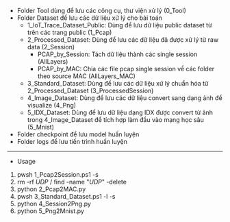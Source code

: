 - Folder Tool dùng để lưu các công cụ, thư viện xử lý (0_Tool)
- Folder Dataset để lưu các dữ liệu xử lý cho bài toán
    + 1_IoT_Trace_Dataset_Public: Dùng để lưu dữ liệu public dataset từ trên các trang public (1_Pcap)
    + 2_Processed_Dataset: Dùng để lưu các dữ liệu đã được xử lý từ raw data (2_Session)
        + PCAP_by_Session: Tách dữ liệu thành các single session (AllLayers)
        + PCAP_by_MAC: Chia các file pcap single session về các folder theo source MAC (AllLayers_MAC)
    + 3_Standard_Dataset: Dùng để lưu các dữ liệu xử lý chuẩn hóa từ 2_Processed_Dataset (3_ProcessedSession)
    + 4_Image_Dataset: Dùng để lưu các dữ liệu convert sang dạng ảnh để visualize (4_Png)
    + 5_IDX_Dataset: Dùng để lưu dữ liệu dạng IDX được convert từ ảnh trong 4_Image_Dataset để tích hợp làm đầu vào mạng học sâu (5_Mnist)
- Folder checkpoint để lưu model huấn luyện
- Folder logs để lưu tiến trình huấn luyện

-----------------------------------------------------------
- Usage
1. pwsh 1_Pcap2Session.ps1 -s
2. rm -rf *UDP* / find -name "*UDP*" -delete
3. python 2_Pcap2MAC.py
4. pwsh 3_Standard_Dataset.ps1 -l -s 
5. python 4_Session2Png.py
6. python 5_Png2Mnist.py